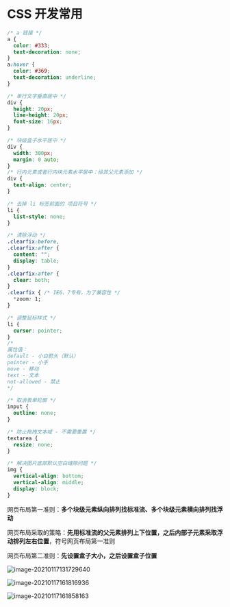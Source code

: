 # CSS 开发常用

```css
/* a 链接 */
a {
  color: #333;
  text-decoration: none;
}
a:hover {
  color: #369;
  text-decoration: underline;
}

/* 单行文字垂直居中 */
div {
  height: 20px;
  line-height: 20px;
  font-size: 16px;
}

/* 块级盒子水平居中 */
div {
  width: 300px;
  margin: 0 auto;
}
/* 行内元素或者行内块元素水平居中：给其父元素添加 */
div {
  text-align: center;
}

/* 去掉 li 标签前面的 项目符号 */
li {
  list-style: none;
}

/* 清除浮动 */
.clearfix:before,
.clearfix:after {
  content: "";
  display: table;
}
.clearfix:after {
  clear: both;
}
.clearfix { /* IE6、7专有，为了兼容性 */
  *zoom: 1;
}

/* 调整鼠标样式 */
li {
  cursor: pointer;
}
/*
属性值：
default - 小白箭头（默认）
pointer - 小手
move - 移动
text - 文本
not-allowed - 禁止
*/

/* 取消表单轮廓 */
input {
  outline: none;
}

/* 防止拖拽文本域 - 不需要重置 */
textarea {
  resize: none;
}

/* 解决图片底部默认空白缝隙问题 */
img {
  vertical-align: bottom;
  vertical-align: middle;
  display: block;
}

```

网页布局第一准则：**多个块级元素纵向排列找标准流、多个块级元素横向排列找浮动**

网页布局采取的策略：**先用标准流的父元素排列上下位置，之后内部子元素采取浮动排列左右位置**，符号网页布局第一准则

网页布局第二准则：**先设置盒子大小，之后设置盒子位置**

![image-20210117131729640](https://gitee.com/twilight_h_1184651848/pic-go-img/raw/master/前端/css/20210117131730.png)

![image-20210117161816936](https://gitee.com/twilight_h_1184651848/pic-go-img/raw/master/前端/css/20210117161818.png)

![image-20210117161858163](https://gitee.com/twilight_h_1184651848/pic-go-img/raw/master/前端/css/20210117161859.png)